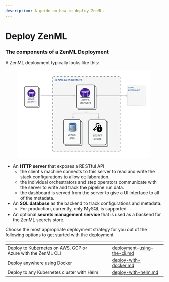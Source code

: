 ```yaml
---
description: A guide on how to deploy ZenML.
---
```


# Deploy ZenML

### The components of a ZenML Deployment

A ZenML deployment typically looks like this:

<figure><img src="../../../.gitbook/assets/SystemArchitectureZenMLDeployment.png" alt=""><figcaption></figcaption></figure>

* An **HTTP server** that exposes a RESTful API
  * the client's machine connects to this server to read and write the stack configurations to allow collaboration.
  * the individual orchestrators and step operators communicate with the server to write and track the pipeline run data.
  * the dashboard is served from the server to give a UI interface to all of the metadata.
* An **SQL database** as the backend to track configurations and metadata.
  * For production, currently, only MySQL is supported
* An optional **secrets management service** that is used as a backend for the ZenML secrets store.

Choose the most appropriate deployment strategy for you out of the following options to get started with the deployment

<table data-view="cards"><thead><tr><th></th><th></th><th></th><th data-type="content-ref"></th></tr></thead><tbody><tr><td>Deploy to Kubernetes on AWS, GCP or Azure with the ZenML CLI</td><td></td><td></td><td><a href="deployment-using-the-cli.md">deployment-using-the-cli.md</a></td></tr><tr><td>Deploy anywhere using Docker</td><td></td><td></td><td><a href="deploy-with-docker.md">deploy-with-docker.md</a></td></tr><tr><td>Deploy to any Kubernetes cluster with Helm</td><td></td><td></td><td><a href="deploy-with-helm.md">deploy-with-helm.md</a></td></tr></tbody></table>


